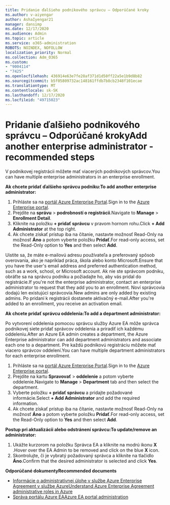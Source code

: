 ```yaml
---
title: Pridanie ďalšieho podnikového správcu – Odporúčané kroky
ms.author: v-aiyengar
author: AshaIyengar21
manager: dansimp
ms.date: 12/17/2020
ms.audience: Admin
ms.topic: article
ms.service: o365-administration
ROBOTS: NOINDEX, NOFOLLOW
localization_priority: Normal
ms.collection: Adm_O365
ms.custom:
- "9004114"
- "7425"
ms.openlocfilehash: 436914e63e7fe28af371d1d50ff22a5e1b9d8b82
ms.sourcegitcommit: b5f05809732ac148161ffdb7b8cb2348f101ecae
ms.translationtype: MT
ms.contentlocale: sk-SK
ms.lasthandoff: 12/17/2020
ms.locfileid: "49715023"
---
```

# <a name="add-another-enterprise-administrator---recommended-steps"></a><span data-ttu-id="eeb44-102">Pridanie ďalšieho podnikového správcu – Odporúčané kroky</span><span class="sxs-lookup"><span data-stu-id="eeb44-102">Add another enterprise administrator - recommended steps</span></span>

<span data-ttu-id="eeb44-103">V podnikovej registrácii môžete mať viacerých podnikových správcov.</span><span class="sxs-lookup"><span data-stu-id="eeb44-103">You can have multiple enterprise administrators in an enterprise enrollment.</span></span>

<span data-ttu-id="eeb44-104">**Ak chcete pridať ďalšieho správcu podniku:**</span><span class="sxs-lookup"><span data-stu-id="eeb44-104">**To add another enterprise administrator:**</span></span>

1. <span data-ttu-id="eeb44-105">Prihláste sa na [portál Azure Enterprise Portal](https://ea.azure.com/).</span><span class="sxs-lookup"><span data-stu-id="eeb44-105">Sign in to the [Azure Enterprise portal](https://ea.azure.com/).</span></span>
1. <span data-ttu-id="eeb44-106">Prejdite na **správu**  >  **podrobností o registrácii**.</span><span class="sxs-lookup"><span data-stu-id="eeb44-106">Navigate to **Manage** > **Enrollment Detail**.</span></span>
1. <span data-ttu-id="eeb44-107">Kliknite na položku **+ pridať správcu** v pravom hornom rohu.</span><span class="sxs-lookup"><span data-stu-id="eeb44-107">Click **+ Add Administrator** at the top right.</span></span>
1. <span data-ttu-id="eeb44-108">Ak chcete získať prístup iba na čítanie, nastavte možnosť Read-Only na možnosť **Áno** a potom vyberte položku **Pridať**.</span><span class="sxs-lookup"><span data-stu-id="eeb44-108">For read-only access, set the Read-Only option to **Yes** and then select **Add**.</span></span>

<span data-ttu-id="eeb44-109">Uistite sa, že máte e-mailovú adresu používateľa a preferovaný spôsob overovania, ako je napríklad práca, škola alebo konto Microsoft.</span><span class="sxs-lookup"><span data-stu-id="eeb44-109">Ensure that you have the user's email address and preferred authentication method, such as a work, school, or Microsoft account.</span></span> <span data-ttu-id="eeb44-110">Ak nie ste správcom podniku, obráťte sa na správcu podniku a požiadajte ho, aby vás pridal do registrácie.</span><span class="sxs-lookup"><span data-stu-id="eeb44-110">If you're not the enterprise administrator, contact an enterprise administrator to request that they add you to an enrollment.</span></span> <span data-ttu-id="eeb44-111">Noví správcovia dodajú len existujúci správcovia.</span><span class="sxs-lookup"><span data-stu-id="eeb44-111">New admins are only added by existing admins.</span></span> <span data-ttu-id="eeb44-112">Po pridaní k registrácii dostanete aktivačný e-mail.</span><span class="sxs-lookup"><span data-stu-id="eeb44-112">After you're added to an enrollment, you receive an activation email.</span></span>

<span data-ttu-id="eeb44-113">**Ak chcete pridať správcu oddelenia:**</span><span class="sxs-lookup"><span data-stu-id="eeb44-113">**To add a department administrator:**</span></span>

<span data-ttu-id="eeb44-114">Po vytvorení oddelenia pomocou správcu služby Azure EA môže správca podnikovej siete pridať správcov oddelenia a priradiť ich každému oddeleniu.</span><span class="sxs-lookup"><span data-stu-id="eeb44-114">After an Azure EA admin creates a department, the Azure Enterprise administrator can add department administrators and associate each one to a department.</span></span> <span data-ttu-id="eeb44-115">Pre každú podnikovú registráciu môžete mať viacero správcov oddelení.</span><span class="sxs-lookup"><span data-stu-id="eeb44-115">You can have multiple department administrators for each enterprise enrollment.</span></span>

1. <span data-ttu-id="eeb44-116">Prihláste sa na [portál Azure Enterprise Portal](https://ea.azure.com/).</span><span class="sxs-lookup"><span data-stu-id="eeb44-116">Sign in to the [Azure Enterprise portal](https://ea.azure.com/).</span></span>
1. <span data-ttu-id="eeb44-117">Prejdite na kartu **Spravovať**  >  **oddelenie** a potom vyberte oddelenie.</span><span class="sxs-lookup"><span data-stu-id="eeb44-117">Navigate to **Manage** > **Department** tab and then select the department.</span></span>
1. <span data-ttu-id="eeb44-118">Vyberte položku **+ pridať správcu** a pridajte požadované informácie.</span><span class="sxs-lookup"><span data-stu-id="eeb44-118">Select **+ Add Administrator** and add the required information.</span></span>
1. <span data-ttu-id="eeb44-119">Ak chcete získať prístup iba na čítanie, nastavte možnosť Read-Only na možnosť **Áno** a potom vyberte položku **Pridať**.</span><span class="sxs-lookup"><span data-stu-id="eeb44-119">For read-only access, set the Read-Only option to **Yes** and then select **Add**.</span></span>

<span data-ttu-id="eeb44-120">**Postup pri aktualizácii alebo odstránení správcu:**</span><span class="sxs-lookup"><span data-stu-id="eeb44-120">**To update/remove an administrator:**</span></span>

1. <span data-ttu-id="eeb44-121">Ukážte kurzorom na položku Správca EA a kliknite na modrú ikonu **X** .</span><span class="sxs-lookup"><span data-stu-id="eeb44-121">Hover over the EA Admin to be removed and click on the blue **X** icon.</span></span>
1. <span data-ttu-id="eeb44-122">Skontrolujte, či je vybratý požadovaný správca a kliknite na tlačidlo **Áno**.</span><span class="sxs-lookup"><span data-stu-id="eeb44-122">Confirm that the desired administrator is selected and click **Yes**.</span></span>

<span data-ttu-id="eeb44-123">**Odporúčané dokumenty**</span><span class="sxs-lookup"><span data-stu-id="eeb44-123">**Recommended documents**</span></span>

- [<span data-ttu-id="eeb44-124">Informácie o administratívnej úlohe v službe Azure Enterprise Agreement v službe Azure</span><span class="sxs-lookup"><span data-stu-id="eeb44-124">Understand Azure Enterprise Agreement administrative roles in Azure</span></span>](https://docs.microsoft.com/azure/billing/billing-understand-ea-roles)
- [<span data-ttu-id="eeb44-125">Správa portálu Azure EA</span><span class="sxs-lookup"><span data-stu-id="eeb44-125">Azure EA portal administration</span></span>](https://docs.microsoft.com/azure/billing/billing-ea-portal-administration)
